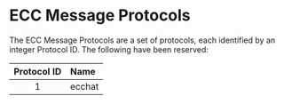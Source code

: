# ECC Message Protocols

The ECC Message Protocols are a set of protocols, each identified by an integer Protocol ID. The following have been reserved:

| Protocol ID | Name |
|:-:|:--|
|1|ecchat|

